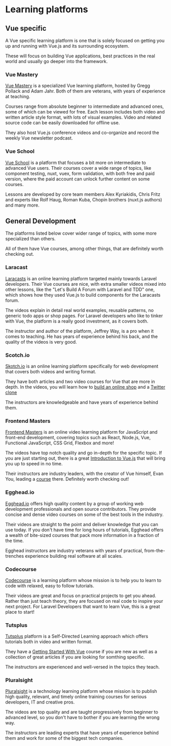 # Learning platforms

## Vue specific
A Vue specific learning platform is one that is solely focused on getting you up and running with Vue.js and its surrounding ecosystem. 

These will focus on building Vue applications, best practices in the real world and usually go deeper into the framework.

### Vue Mastery
[Vue Mastery](https://www.vuemastery.com/) is a specialized Vue learning platform, hosted by Gregg Pollack and Adam Jahr. Both of them are veterans, with years of experience at teaching.

Courses range from absolute beginner to intermediate and advanced ones, some of which can be viewed for free. Each lesson includes both video and written article style format, with lots of visual examples. Video and related source code can be easily downloaded for offline use.

They also host Vue.js conference videos and co-organize and record the weekly Vue newsletter podcast.

### Vue School
[Vue School](https://vueschool.io/) is a platform that focuses a bit more on intermediate to advanced Vue users. Their courses cover a wide range of topics, like component testing, nuxt, vuex, form validation, with both free and paid version, where the paid account can unlock further content on some courses.

Lessons are developed by core team members Alex Kyriakidis, Chris Fritz and experts like Rolf Haug, Roman Kuba, Chopin brothers (nuxt.js authors) and many more.

## General Development
The platforms listed below cover wider range of topics, with some more specialized than others. 

All of them have Vue courses, among other things, that are definitely worth checking out.

### Laracast
[Laracasts](https://laracasts.com/) is an online learning platform targeted mainly towards Laravel developers. Their Vue courses are nice, with extra smaller videos mixed into other lessons, like the "Let's Build A Forum with Laravel and TDD" one, which shows how they used Vue.js to build components for the Laracasts forum.

The videos explain in detail real world examples, reusable patterns, no generic todo apps or shop pages. For Laravel developers who like to tinker with Vue, the platform is a really good investment, as it covers both.

The instructor and author of the platform, Jeffrey Way, is a pro when it comes to teaching. He has years of experience behind his back, and the quality of the videos is very good.

### Scotch.io
[Skotch.io](http://scotch.io/) is an online learning platform specifically for web development that covers both videos and writing format.

They have both articles and two video courses for Vue that are more in depth. In the videos, you will learn how to [build an online shop](https://scotch.io/courses/build-an-online-shop-with-vue) and a [Twitter clone](https://scotch.io/courses/build-a-twitter-clone-with-adonis-and-vue)

The instructors are knowledgeable and have years of experience behind them.

### Frontend Masters
[Frontend Masters](https://frontendmasters.com/) is an online video learning platform for JavaScript and front-end development, covering topics such as React, Node.js, Vue, Functional JavaScript, CSS Grid, Flexbox and more!

The videos have top notch quality and go in-depth for the specific topic. If you are just starting out, there is a great [Introduction to Vue.js](https://frontendmasters.com/courses/vue/) that will bring you up to speed in no time.

Their instructors are industry leaders, with the creator of Vue himself, Evan You, leading a [course](https://frontendmasters.com/courses/advanced-vue/) there. Definitely worth checking out!

### Egghead.io
[Egghead.io](https://egghead.io/) offers high quality content by a group of working web development professionals and open source contributors. They provide concise and dense video courses on some of the best tools in the industry.

Their videos are straight to the point and deliver knowledge that you can use today. If you don't have time for long hours of tutorials, Egghead offers a wealth of bite-sized courses that pack more information in a fraction of the time.

Egghead instructors are industry veterans with years of practical, from-the-trenches experience building real software at all scales.

### Codecourse
[Codecourse](https://codecourse.com) is a learning platform whose mission is to help you to learn to code with relaxed, easy to follow tutorials.

Their videos are great and focus on practical projects to get you ahead. Rather than just teach theory, they are focused on real code to inspire your next project. For Laravel Developers that want to learn Vue, this is a great place to start! 

### Tutsplus
[Tutsplus](https://code.tutsplus.com/) platform is a Self-Directed Learning approach which offers tutorials both in video and written format. 

They have a [Getting Started With Vue](https://code.tutsplus.com/courses/get-started-with-vue?_ga=2.249695878.1001344378.1552350393-1424732692.1551971444) course if you are new as well as a collection of great articles if you are looking for somthing specific.

The instructors are experienced and well-versed in the topics they teach.

### Pluralsight
[Pluralsight](https://www.pluralsight.com/paths/vue) is a technology learning platform whose mission is to publish high quality, relevant, and timely online training courses for serious developers, IT and creative pros. 

The videos are top quality and are taught progressively from beginner to advanced level, so you don't have to bother if you are learning the wrong way.

The instructors are leading experts that have years of experience behind them and work for some of the biggest tech companies.

